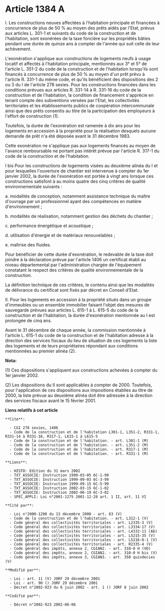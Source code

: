 # Article 1384 A

I. Les constructions neuves affectées à l'habitation principale et financées à concurrence de plus de 50 % au moyen des prêts
aidés par l'Etat, prévus aux articles L. 301-1 et suivants du code de la construction et de l'habitation, sont exonérées de
la taxe foncière sur les propriétés bâties pendant une durée de quinze ans à compter de l'année qui suit celle de leur
achèvement.

L'exonération s'applique aux constructions de logements neufs à usage locatif et affectés à l'habitation principale,
mentionnés aux 3° et 5° de l'article L. 351-2 du code de la construction et de l'habitation lorsqu'ils sont financés à
concurrence de plus de 50 % au moyen d'un prêt prévu à l'article R. 331-1 du même code, et qu'ils bénéficient des
dispositions des 2 ou 3 du I de l'article 278 sexies. Pour les constructions financées dans les conditions prévues aux
articles R. 331-14 à R. 331-16 du code de la construction et de l'habitation, la condition de financement s'apprécie en
tenant compte des subventions versées par l'Etat, les collectivités territoriales et les établissements publics de
coopération intercommunale ainsi que des prêts consentis au titre de la participation des employeurs à l'effort de
construction (1).

Toutefois, la durée de l'exonération est ramenée à dix ans pour les logements en accession à la propriété pour la réalisation
desquels aucune demande de prêt n'a été déposée avant le 31 décembre 1983.

Cette exonération ne s'applique pas aux logements financés au moyen de l'avance remboursable ne portant pas intérêt prévue
par l'article R. 317-1 du code de la construction et de l'habitation.

I bis Pour les constructions de logements visées au deuxième alinéa du I et pour lesquelles l'ouverture de chantier est
intervenue à compter du 1er janvier 2002, la durée de l'exonération est portée à vingt ans lorsque ces constructions
satisfont à au moins quatre des cinq critères de qualité environnementale suivants :

a. modalités de conception, notamment assistance technique du maître d'ouvrage par un professionnel ayant des compétences en
matière d'environnement ;

b. modalités de réalisation, notamment gestion des déchets du chantier ;

c. performance énergétique et acoustique ;

d. utilisation d'énergie et de matériaux renouvelables ;

e. maîtrise des fluides.

Pour bénéficier de cette durée d'exonération, le redevable de la taxe doit joindre à la déclaration prévue par l'article 1406
un certificat établi au niveau départemental par l'administration chargée de l'équipement constatant le respect des critères
de qualité environnementale de la construction.

La définition technique de ces critères, le contenu ainsi que les modalités de délivrance du certificat sont fixés par décret
en Conseil d'Etat.

II. Pour les logements en accession à la propriété situés dans un groupe d'immeubles ou un ensemble immobilier faisant
l'objet des mesures de sauvegarde prévues aux articles L. 615-1 à L. 615-5 du code de la construction et de l'habitation, la
durée d'exonération mentionnée au I est prolongée de cinq ans.

Avant le 31 décembre de chaque année, la commission mentionnée à l'article L. 615-1 du code de la construction et de
l'habitation adresse à la direction des services fiscaux du lieu de situation de ces logements la liste des logements et de
leurs propriétaires répondant aux conditions mentionnées au premier alinéa (2).

**Nota:**

(1) Ces dispositions s'appliquent aux constructions achevées à compter du 1er janvier 2002.

(2) Les dispositions du II sont applicables à compter de 2000. Toutefois, pour l'application de ces dispositions aux
impositions établies au titre de 2000, la liste prévue au deuxième alinéa doit être adressée à la direction des services
fiscaux avant le 15 février 2001.

**Liens relatifs à cet article**

	**Cite**:

	  - CGI 278 sexies, 1406
	  - Code de la construction et de l'habitation L301-1, L351-2, R331-1, R331-14 à R331-16, R317-1, L615-1 à L615-5
	  - Code de la construction et de l'habitation. - art. L301-1 (M)
	  - Code de la construction et de l'habitation. - art. L351-2 (M)
	  - Code de la construction et de l'habitation. - art. R317-1 (M)
	  - Code de la construction et de l'habitation. - art. R331-1 (M)

	**Liens**:

	  - HISTO: Edition du 31 mars 2002
	  - TXT_ASSOCIE: Instruction 1999-03-05 6C-1-99
	  - TXT_ASSOCIE: Instruction 1999-09-03 6C-3-99
	  - TXT_ASSOCIE: Instruction 1999-09-15 6C-5-99
	  - TXT_ASSOCIE: Instruction 2002-03-15 6C-1-02
	  - TXT_ASSOCIE: Instruction 2002-06-19 6C-3-02
	  - SPEC_APPLI: Loi n°2001-1275 2001-12-28 art. 1 II, art. 11 VI

	**Cité par**:

	  - Loi n°2000-1208 du 13 décembre 2000 - art. 83 (V)
	  - Code de la construction et de l'habitation. - art. L312-1 (V)
	  - Code général des collectivités territoriales - art. L2335-3 (V)
	  - Code général des collectivités territoriales - art. L3334-17 (V)
	  - Code général des collectivités territoriales - art. L4332-11 (Ab)
	  - Code général des collectivités territoriales - art. L5215-35 (V)
	  - Code général des collectivités territoriales - art. L5216-8-1 (V)
	  - Code général des collectivités territoriales - art. R2335-4 (V)
	  - Code général des impôts, annexe 2, CGIAN2. - art. 310-0 H (VD)
	  - Code général des impôts, annexe 2, CGIAN2. - art. 310-0 H bis (V)
	  - Code général des impôts, annexe 3, CGIAN3. - art. 350 quindecies (V)

	**Modifié par**:

	  - Loi - art. 11 (V) JORF 29 décembre 2001
	  - Loi - art. 90 () JORF 29 décembre 2001
	  - Décret n°2002-923 du 6 juin 2002 - art. 1 () JORF 8 juin 2002

	**Codifié par**:

	  - Décret n°2002-923 2002-06-06
